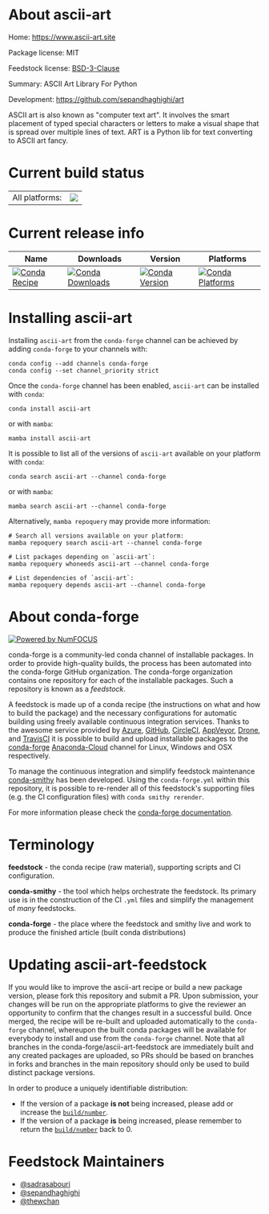 About ascii-art
===============

Home: https://www.ascii-art.site

Package license: MIT

Feedstock license: [BSD-3-Clause](https://github.com/conda-forge/ascii-art-feedstock/blob/main/LICENSE.txt)

Summary: ASCII Art Library For Python

Development: https://github.com/sepandhaghighi/art

ASCII art is also known as "computer text art".
It involves the smart placement of typed special characters or
letters to make a visual shape that is spread over multiple lines of text.
ART is a Python lib for text converting to ASCII art fancy.


Current build status
====================


<table><tr><td>All platforms:</td>
    <td>
      <a href="https://dev.azure.com/conda-forge/feedstock-builds/_build/latest?definitionId=17099&branchName=main">
        <img src="https://dev.azure.com/conda-forge/feedstock-builds/_apis/build/status/ascii-art-feedstock?branchName=main">
      </a>
    </td>
  </tr>
</table>

Current release info
====================

| Name | Downloads | Version | Platforms |
| --- | --- | --- | --- |
| [![Conda Recipe](https://img.shields.io/badge/recipe-ascii--art-green.svg)](https://anaconda.org/conda-forge/ascii-art) | [![Conda Downloads](https://img.shields.io/conda/dn/conda-forge/ascii-art.svg)](https://anaconda.org/conda-forge/ascii-art) | [![Conda Version](https://img.shields.io/conda/vn/conda-forge/ascii-art.svg)](https://anaconda.org/conda-forge/ascii-art) | [![Conda Platforms](https://img.shields.io/conda/pn/conda-forge/ascii-art.svg)](https://anaconda.org/conda-forge/ascii-art) |

Installing ascii-art
====================

Installing `ascii-art` from the `conda-forge` channel can be achieved by adding `conda-forge` to your channels with:

```
conda config --add channels conda-forge
conda config --set channel_priority strict
```

Once the `conda-forge` channel has been enabled, `ascii-art` can be installed with `conda`:

```
conda install ascii-art
```

or with `mamba`:

```
mamba install ascii-art
```

It is possible to list all of the versions of `ascii-art` available on your platform with `conda`:

```
conda search ascii-art --channel conda-forge
```

or with `mamba`:

```
mamba search ascii-art --channel conda-forge
```

Alternatively, `mamba repoquery` may provide more information:

```
# Search all versions available on your platform:
mamba repoquery search ascii-art --channel conda-forge

# List packages depending on `ascii-art`:
mamba repoquery whoneeds ascii-art --channel conda-forge

# List dependencies of `ascii-art`:
mamba repoquery depends ascii-art --channel conda-forge
```


About conda-forge
=================

[![Powered by
NumFOCUS](https://img.shields.io/badge/powered%20by-NumFOCUS-orange.svg?style=flat&colorA=E1523D&colorB=007D8A)](https://numfocus.org)

conda-forge is a community-led conda channel of installable packages.
In order to provide high-quality builds, the process has been automated into the
conda-forge GitHub organization. The conda-forge organization contains one repository
for each of the installable packages. Such a repository is known as a *feedstock*.

A feedstock is made up of a conda recipe (the instructions on what and how to build
the package) and the necessary configurations for automatic building using freely
available continuous integration services. Thanks to the awesome service provided by
[Azure](https://azure.microsoft.com/en-us/services/devops/), [GitHub](https://github.com/),
[CircleCI](https://circleci.com/), [AppVeyor](https://www.appveyor.com/),
[Drone](https://cloud.drone.io/welcome), and [TravisCI](https://travis-ci.com/)
it is possible to build and upload installable packages to the
[conda-forge](https://anaconda.org/conda-forge) [Anaconda-Cloud](https://anaconda.org/)
channel for Linux, Windows and OSX respectively.

To manage the continuous integration and simplify feedstock maintenance
[conda-smithy](https://github.com/conda-forge/conda-smithy) has been developed.
Using the ``conda-forge.yml`` within this repository, it is possible to re-render all of
this feedstock's supporting files (e.g. the CI configuration files) with ``conda smithy rerender``.

For more information please check the [conda-forge documentation](https://conda-forge.org/docs/).

Terminology
===========

**feedstock** - the conda recipe (raw material), supporting scripts and CI configuration.

**conda-smithy** - the tool which helps orchestrate the feedstock.
                   Its primary use is in the construction of the CI ``.yml`` files
                   and simplify the management of *many* feedstocks.

**conda-forge** - the place where the feedstock and smithy live and work to
                  produce the finished article (built conda distributions)


Updating ascii-art-feedstock
============================

If you would like to improve the ascii-art recipe or build a new
package version, please fork this repository and submit a PR. Upon submission,
your changes will be run on the appropriate platforms to give the reviewer an
opportunity to confirm that the changes result in a successful build. Once
merged, the recipe will be re-built and uploaded automatically to the
`conda-forge` channel, whereupon the built conda packages will be available for
everybody to install and use from the `conda-forge` channel.
Note that all branches in the conda-forge/ascii-art-feedstock are
immediately built and any created packages are uploaded, so PRs should be based
on branches in forks and branches in the main repository should only be used to
build distinct package versions.

In order to produce a uniquely identifiable distribution:
 * If the version of a package **is not** being increased, please add or increase
   the [``build/number``](https://docs.conda.io/projects/conda-build/en/latest/resources/define-metadata.html#build-number-and-string).
 * If the version of a package **is** being increased, please remember to return
   the [``build/number``](https://docs.conda.io/projects/conda-build/en/latest/resources/define-metadata.html#build-number-and-string)
   back to 0.

Feedstock Maintainers
=====================

* [@sadrasabouri](https://github.com/sadrasabouri/)
* [@sepandhaghighi](https://github.com/sepandhaghighi/)
* [@thewchan](https://github.com/thewchan/)

